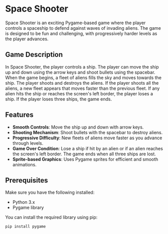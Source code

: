 # Space Shooter

Space Shooter is an exciting Pygame-based game where the player controls a spaceship to defend against waves of invading aliens. The game is designed to be fun and challenging, with progressively harder levels as the player advances.

## Game Description

In Space Shooter, the player controls a ship. The player can move the ship up and down using the arrow keys and shoot bullets using the spacebar. When the game begins, a fleet of aliens fills the sky and moves towards the ship. The player shoots and destroys the aliens. If the player shoots all the aliens, a new fleet appears that moves faster than the previous fleet. If any alien hits the ship or reaches the screen's left border, the player loses a ship. If the player loses three ships, the game ends.

## Features

- **Smooth Controls**: Move the ship up and down with arrow keys.
- **Shooting Mechanism**: Shoot bullets with the spacebar to destroy aliens.
- **Progressive Difficulty**: New fleets of aliens move faster as you advance through levels.
- **Game Over Condition**: Lose a ship if hit by an alien or if an alien reaches the screen's left border. The game ends when all three ships are lost.
- **Sprite-based Graphics**: Uses Pygame sprites for efficient and smooth animations.

## Prerequisites

Make sure you have the following installed:

- Python 3.x
- Pygame library

You can install the required library using pip:

```bash
pip install pygame
